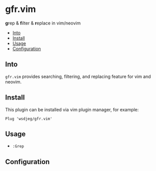 # gfr.vim

**g**rep & **f**ilter & **r**eplace in vim/neovim

<!-- vim-markdown-toc GFM -->

- [Into](#into)
- [Install](#install)
- [Usage](#usage)
- [Configuration](#configuration)

<!-- vim-markdown-toc -->

## Into

`gfr.vim` provides searching, filtering, and replacing feature for vim and neovim.

## Install

This plugin can be installed via vim plugin manager, for example:

```
Plug 'wsdjeg/gfr.vim'
```

## Usage

- `:Grep`

## Configuration

```lua

```
